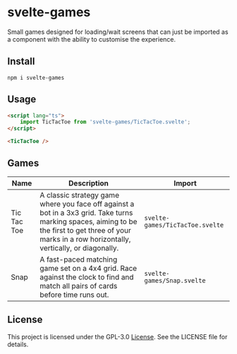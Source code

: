 # svelte-games

Small games designed for loading/wait screens that can just be imported as a component with the ability to customise the experience.

## Install

```
npm i svelte-games
```

## Usage

```html
<script lang="ts">
    import TicTacToe from 'svelte-games/TicTacToe.svelte';
</script>

<TicTacToe />
```

## Games

Name | Description | Import
--- | --- | ---
Tic Tac Toe | A classic strategy game where you face off against a bot in a 3x3 grid. Take turns marking spaces, aiming to be the first to get three of your marks in a row horizontally, vertically, or diagonally. | `svelte-games/TicTacToe.svelte`
Snap | A fast-paced matching game set on a 4x4 grid. Race against the clock to find and match all pairs of cards before time runs out. | `svelte-games/Snap.svelte`

## License

This project is licensed under the GPL-3.0 [License](LICENSE). See the LICENSE file for details.
